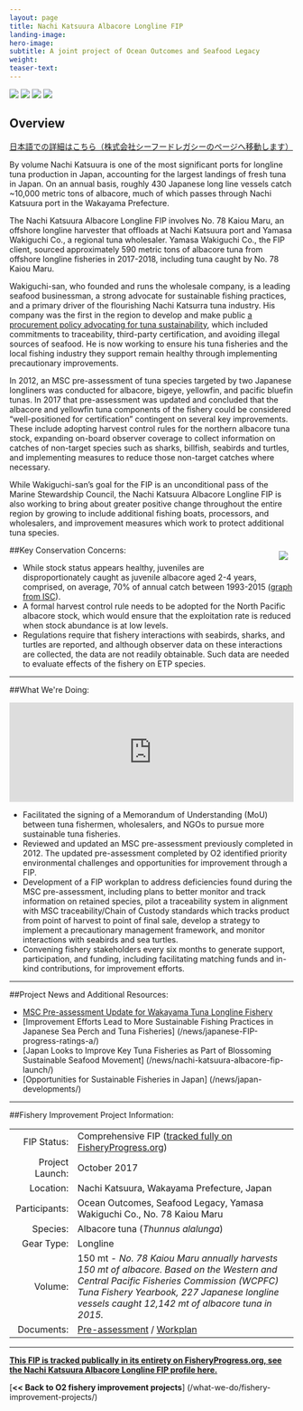 ```yaml
---
layout: page 
title: Nachi Katsuura Albacore Longline FIP
landing-image:
hero-image:
subtitle: A joint project of Ocean Outcomes and Seafood Legacy
weight: 
teaser-text:
---
```


<link rel="stylesheet" href="image-gallery/dist/image-gallery.css">

<div class="image-gallery" style="max-width: 1000px">
  <img src="https://s3-us-west-2.amazonaws.com/staticassets.oceanoutcomes.org/embedded+photos/nachi-katsuura-albacore-longline-fip/wakayama-albacore-tuna-profile-top.jpg">
  <img src="https://s3-us-west-2.amazonaws.com/staticassets.oceanoutcomes.org/embedded+photos/nachi-katsuura-albacore-longline-fip/wakayama-albacore-tuna-profile-bottom.jpg">
  <img src="https://s3-us-west-2.amazonaws.com/staticassets.oceanoutcomes.org/embedded+photos/nachi-katsuura-albacore-longline-fip/wakayama-albacore-tuna-profile-square-1.jpg">
  <img src="https://s3-us-west-2.amazonaws.com/staticassets.oceanoutcomes.org/embedded+photos/nachi-katsuura-albacore-longline-fip/wakayama-albacore-tuna-profile-square-2.jpg">
</div>

<script type="text/javascript">
  var gallery = ImageGallery('.image-gallery', {
    use: [
      ImageGallery.LazyLoading,
      ImageGallery.Responsive
    ]
  });
</script>

<h2>Overview</h2>

<a href="https://seafoodlegacy.com/cases/nachikatsuura_longline_fip/" target="_blank">日本語での詳細はこちら（株式会社シーフードレガシーのページへ移動します）</a>

By volume Nachi Katsuura is one of the most significant ports for longline tuna production in Japan, accounting for the largest landings of fresh tuna in Japan. On an annual basis, roughly 430 Japanese long line vessels catch ~10,000 metric tons of albacore, much of which passes through Nachi Katsuura port in the Wakayama Prefecture.

The Nachi Katsuura Albacore Longline FIP involves No. 78 Kaiou Maru, an offshore longline harvester that offloads at Nachi Katsuura port and Yamasa Wakiguchi Co., a regional tuna wholesaler. Yamasa Wakiguchi Co., the FIP client, sourced approximately 590 metric tons of albacore tuna from offshore longline fisheries in 2017-2018, including tuna caught by No. 78 Kaiou Maru.

Wakiguchi-san, who founded and runs the wholesale company, is a leading seafood businessman, a strong advocate for sustainable fishing practices, and a primary driver of the flourishing Nachi Katsurra tuna industry. His company was the first in the region to develop and make public <a href="https://www.maguro-yamasa.com/about-us/%E8%AA%BF%E9%81%94%E6%96%B9%E9%87%9D/" target="_blank">a procurement policy advocating for tuna sustainability</a>, which included commitments to traceability, third-party certification, and avoiding illegal sources of seafood. He is now working to ensure his tuna fisheries and the local fishing industry they support remain healthy through implementing precautionary improvements.

In 2012, an MSC pre-assessment of tuna species targeted by two Japanese longliners was conducted for albacore, bigeye, yellowfin, and pacific bluefin tunas. In 2017 that pre-assessment was updated and concluded that the albacore and yellowfin tuna components of the fishery could be considered “well-positioned for certification” contingent on several key improvements. These include adopting harvest control rules for the northern albacore tuna stock, expanding on-board observer coverage to collect information on catches of non-target species such as sharks, billfish, seabirds and turtles, and implementing measures to reduce those non-target catches where necessary.

While Wakiguchi-san’s goal for the FIP is an unconditional pass of the Marine Stewardship Council, the Nachi Katsuura Albacore Longline FIP is also working to bring about greater positive change throughout the entire region by growing to include additional fishing boats, processors, and wholesalers, and improvement measures which work to protect additional tuna species.

<img align="right" src="https://s3-us-west-2.amazonaws.com/staticassets.oceanoutcomes.org/embedded+photos/nachi-katsuura-albacore-longline-fip/recommendation17_Albacore_Figure3.png" style="margin:10px">

##Key Conservation Concerns:  

* While stock status appears healthy, juveniles are disproportionately caught as juvenile albacore aged 2-4 years, comprised, on average, 70% of annual catch between 1993-2015 (<a href="http://isc.fra.go.jp/recommendation/index.html" target="_blank">graph from ISC</a>).
* A formal harvest control rule needs to be adopted for the North Pacific albacore stock, which would ensure that the exploitation rate is reduced when stock abundance is at low levels. 
* Regulations require that fishery interactions with seabirds, sharks, and turtles are reported, and although observer data on these interactions are collected, the data are not readily obtainable. Such data are needed to evaluate effects of the fishery on ETP species.

---

##What We're Doing:

<div style="position: relative; width: 100%; height: 0; padding-bottom: 35%;"><iframe src="https://vizzlo.com/embed/perrybroderick/LD_HKVKRTEm7jhCIxFH65g" style="position: absolute; top: 0; left: 0; width: 100%; height: 100%; border:none; overflow:hidden;" allowTransparency="false" scrolling="no" frameborder="0"></iframe ></div>

* Facilitated the signing of a Memorandum of Understanding (MoU) between tuna fishermen, wholesalers, and NGOs to pursue more sustainable tuna fisheries.
* Reviewed and updated an MSC pre-assessment previously completed in 2012. The updated pre-assessment completed by O2 identified priority environmental challenges and opportunities for improvement through a FIP.
* Development of a FIP workplan to address deficiencies found during the MSC pre-assessment, including plans to better monitor and track information on retained species, pilot a traceability system in alignment with MSC traceability/Chain of Custody standards which tracks product from point of harvest to point of final sale, develop a strategy to implement a precautionary management framework, and monitor interactions with seabirds and sea turtles. 
* Convening fishery stakeholders every six months to generate support, participation, and funding, including facilitating matching funds and in-kind contributions, for improvement efforts.

---

##Project News and Additional Resources:

* <a href="https://s3-us-west-2.amazonaws.com/staticassets.oceanoutcomes.org/supporting+documents/Fishery+Project+Resources/NachiKatsuuraAlbacoreLonglineTunaPreassessment2017.pdf" target="_blank">MSC Pre-assessment Update for Wakayama Tuna Longline Fishery</a>
* [Improvement Efforts Lead to More Sustainable Fishing Practices in Japanese Sea Perch and Tuna Fisheries] (/news/japanese-FIP-progress-ratings-a/)
* [Japan Looks to Improve Key Tuna Fisheries as Part of Blossoming Sustainable Seafood Movement] (/news/nachi-katsuura-albacore-fip-launch/)
* [Opportunities for Sustainable Fisheries in Japan] (/news/japan-developments/)

---

##Fishery Improvement Project Information:

|||
| ---: | --- |
| FIP Status: | Comprehensive FIP (<a href="https://fisheryprogress.org/fip-profile/japan-albacore-tuna-longline" target="_blank">tracked fully on FisheryProgress.org</a>) |
| Project Launch: | October 2017 |
| Location: | Nachi Katsuura, Wakayama Prefecture, Japan |
| Participants: | Ocean Outcomes, Seafood Legacy, Yamasa Wakiguchi Co., No. 78 Kaiou Maru |
| Species: | Albacore tuna (*Thunnus alalunga*) |
| Gear Type: | Longline |
| Volume: | 150 mt - *No. 78 Kaiou Maru annually harvests 150 mt of albacore. Based on the Western and Central Pacific Fisheries Commission (WCPFC) Tuna Fishery Yearbook, 227 Japanese longline vessels caught 12,142 mt of albacore tuna in 2015.* |
| Documents: | <a href="https://s3-us-west-2.amazonaws.com/staticassets.oceanoutcomes.org/supporting+documents/Fishery+Project+Resources/NachiKatsuuraAlbacoreLonglineTunaPreassessment2017.pdf" target="_blank">Pre-assessment</a> / <a href="https://s3-us-west-2.amazonaws.com/staticassets.oceanoutcomes.org/supporting+documents/Fishery+Project+Resources/NachiKatsuuraAlbacoreLonglineTunaWorkplan2017.pdf" target="_blank">Workplan</a> |

---

<a href="https://fisheryprogress.org/fip-profile/japan-albacore-tuna-longline" target="_blank">**This FIP is tracked publically in its entirety on FisheryProgress.org, see the Nachi Katsuura Albacore Longline FIP profile here.**</a>

[**<< Back to O2 fishery improvement projects**] (/what-we-do/fishery-improvement-projects/)
